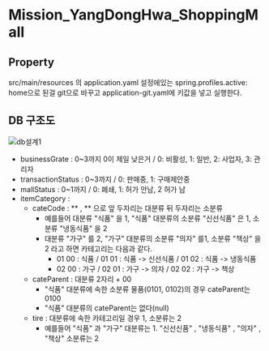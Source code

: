 ﻿# Mission_YangDongHwa_ShoppingMall
## Property
src/main/resources 의 application.yaml 설정에있는 spring.profiles.active: home으로 된걸 git으로 바꾸고 application-git.yaml에 키값을 넣고 실행한다.

## DB 구조도
 ![db설계1](https://github.com/ydh511/Mission_YangDongHwa_ShoppingMall/assets/70869505/a434d837-8e04-4f8d-92f9-8388358be8c4)

- businessGrate : 0~3까지 0이 제일 낮은거 / 0: 비활성, 1: 일반, 2: 사업자, 3: 관리자
- transactionStatus : 0~3까지 / 0: 판매중, 1: 구매제안중
- mallStatus : 0~1까지 / 0: 폐쇄, 1: 허가 안남, 2 허가 남
- itemCategory :
  - cateCode : ** , ** 으로 앞 두자리는 대분류 뒤 두자리는 소분류
    - 예를들어 대분류 "식품" 을 1, "식품" 대분류의 소분류 "신선식품" 은 1, 소분류 "냉동식품" 을 2
    - 대분류 "가구" 를 2, "가구" 대분류의 소분류 "의자" 를1, 소분류 "책상" 을 2 라고 하면 카테고리는 다음과 같다.
      - 01 00 : 식품 / 01 01 : 식품 -> 신선식품 / 01 02 : 식품 -> 냉동식품  
      - 02 00 : 가구 / 02 01 : 가구 -> 의자 / 02 02 : 가구 -> 책상
  - cateParent : 대분류 2자리 + 00
    - "식품" 대분류에 속한 소분류 물품(0101, 0102)의 경우 cateParent는 0100
    - "식품" 대분류의 cateParent는 없다(null)
  - tire : 대분류에 속한 카테고리일 경우 1, 소분류는 2
    - 예를들어 "식품" 과 "가구" 대분류는 1. "신선신품" , "냉동식품" , "의자" , "책상" 소분류는 2
